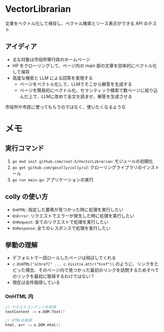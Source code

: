 # VectorLibrarian
文章をベクトル化して保存し、ベクトル検索とソース表示ができる API のテスト

## アイディア
- 主な対象は市役所等行政のホームページ
- HP をクローリングして、ページ内の main 部の文章を効率的にベクトル化して保存
- 高度な検索と LLM による回答を実現する
  - ページをベクトル化して、LLMでそこから解答を生成する
  - ページを簡易的にベクトル化、セマンティック検索で数ページに絞り込んだ上で、LLMに改めて全文を読ませ、解答を生成させる

市役所や市民に使ってもらうのではなく、使いたくなるような

# メモ
## 実行コマンド
1. `go mod init github.com/root-5/VectorLibrarian`: モジュールの初期化
2. `go get github.com/gocolly/colly/v2`: クローリングライブラリのインストール
3. `go run main.go`: アプリケーションの実行

## colly の使い方
- `OnHTML`: 指定した要素が見つかった時に処理を実行したい
- `OnError`: リクエストでエラーが発生した時に処理を実行したい
- `OnRequest`: 全てのリクエストで処理を実行したい
- `OnResponse`: 全てのレスポンスで処理を実行したい

## 挙動の理解
- デフォルトで一読ロールしたページは飛ばしてくれる
- `c.OnHTML("a[href]" ... c.Visit(e.Attr("href"))` のように、リンクをたどった場合、そのページ内で見つかった最初のリンクを訪問するためすべてのリンクを最初に取得するわけではない？
- 現在は全件取得している

### OnHTML 内
```go
// テキストコンテンツを取得
textContent := e.DOM.Text()

// HTMLを取得
html, err := e.DOM.Html()
```